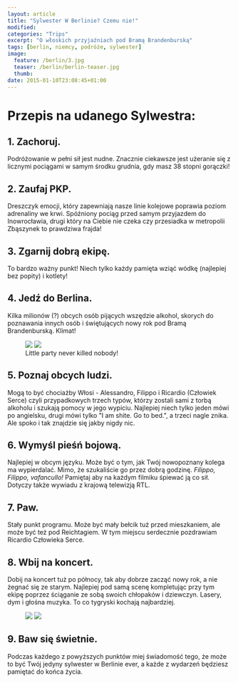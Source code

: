 ```yaml
---
layout: article
title: "Sylwester W Berlinie? Czemu nie!"
modified:
categories: "Trips"
excerpt: "O włoskich przyjaźniach pod Bramą Brandenburską"
tags: [berlin, niemcy, podróże, sylwester]
image:
  feature: /berlin/3.jpg
  teaser: /berlin/berlin-teaser.jpg
  thumb:
date: 2015-01-10T23:08:45+01:00
---
```


<div class="notice"><h1>Przepis na udanego Sylwestra:</h1></div>

<h2>1. Zachoruj.</h2>
Podróżowanie w pełni sił jest nudne. Znacznie ciekawsze jest użeranie się z licznymi pociągami w samym środku grudnia, gdy masz 38 stopni gorączki!

<h2>2. Zaufaj PKP.</h2>
Dreszczyk emocji, który zapewniają nasze linie kolejowe poprawia poziom adrenaliny we krwi. Spóźniony pociąg przed samym przyjazdem do Inowrocławia, drugi który na Ciebie nie czeka czy przesiadka w metropolii Zbąszynek to prawdziwa frajda!

<h2>3. Zgarnij dobrą ekipę.</h2>
To bardzo ważny punkt! Niech tylko każdy pamięta wziąć wódkę (najlepiej bez popity) i kotlety!

<h2>4. Jedź do Berlina.</h2>
Kilka milionów (?) obcych osób pijących wszędzie alkohol, skorych do poznawania innych osób i świętujących nowy rok pod Bramą Brandenburską. Klimat!

<figure class="half">
	<img src="//nikodamn.github.io/images/berlin/1.jpg">
	<img src="//nikodamn.github.io/images/berlin/2.jpg">
	<figcaption>Little party never killed nobody!</figcaption>
</figure>

<h2>5. Poznaj obcych ludzi.</h2>
Mogą to być chociażby Włosi - Alessandro, Filippo i Ricardio (Człowiek Serce) czyli przypadkowych trzech typów, którzy zostali sami z torbą alkoholu i szukają pomocy w jego wypiciu. Najlepiej niech tylko jeden mówi po angielsku, drugi mówi tylko "I am shite. Go to bed.", a trzeci nagle znika. Ale spoko i tak znajdzie się jakby nigdy nic. 

<h2>6. Wymyśl pieśń bojową.</h2>
Najlepiej w obcym języku. Może być o tym, jak Twój nowopoznany kolega ma wypierdalać. Mimo, że szukaliście go przez dobrą godzinę. <i>Filippo, Filippo, vafancullo!</i> Pamiętaj aby na każdym filmiku śpiewać ją co sił. Dotyczy także wywiadu z krajową telewizją RTL.

<h2>7. Paw. </h2>
Stały punkt programu. Może być mały bełcik tuż przed mieszkaniem, ale może być też pod Reichtagiem. W tym miejscu serdecznie pozdrawiam Ricardio Człowieka Serce.

<h2>8. Wbij na koncert.</h2>
Dobij na koncert tuż po północy, tak aby dobrze zacząć nowy rok, a nie żegnać się ze starym. Najlepiej pod samą scenę kompletując przy tym ekipę poprzez ściąganie ze sobą swoich chłopaków i dziewczyn. Lasery, dym i głośna muzyka. To co tygryski kochają najbardziej.

<figure class="half">
	<img src="//nikodamn.github.io/images/berlin/4.jpg">
	<img src="//nikodamn.github.io/images/berlin/5.jpg">
</figure>

<h2>9. Baw się świetnie.</h2>
Podczas każdego z powyższych punktów miej świadomość tego, że może to być Twój jedyny sylwester w Berlinie ever, a każde z wydarzeń będziesz pamiętać do końca życia.


